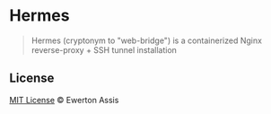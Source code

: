 # Hermes

> Hermes (cryptonym to "web-bridge") is a containerized Nginx reverse-proxy + SSH tunnel installation


## License

[MIT License](http://earaujoassis.mit-license.org/) &copy; Ewerton Assis

